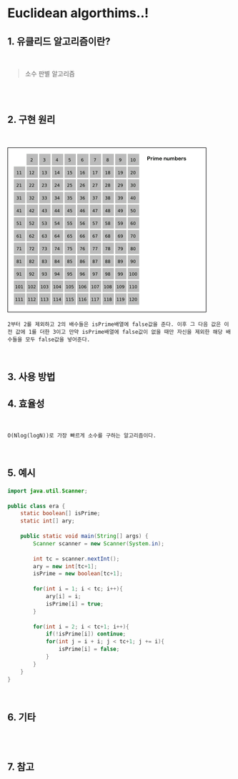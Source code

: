 Euclidean algorthims..!
=======================

## 1. 유클리드 알고리즘이란?
<br>

> 소수 판별 알고리즘 <br>
>

<br>

<br>

## 2. 구현 원리

<br>

![에라토스테네스의 체](./img/eratos.gif)

    2부터 2를 제외하고 2의 배수들은 isPrime배열에 false값을 준다. 이후 그 다음 값은 이전 값에 1를 더한 3이고 만약 isPrime배열에 false값이 없을 때만 자신을 제외한 해당 배수들을 모두 false값을 넣어준다.


<Br>

## 3. 사용 방법


## 4. 효율성
<br>

    O(Nlog(logN))로 가장 빠르게 소수를 구하는 알고리즘이다.

<br>

## 5. 예시

``` java
import java.util.Scanner;

public class era {
    static boolean[] isPrime;
    static int[] ary;

    public static void main(String[] args) {
        Scanner scanner = new Scanner(System.in);

        int tc = scanner.nextInt();
        ary = new int[tc+1];
        isPrime = new boolean[tc+1];

        for(int i = 1; i < tc; i++){
            ary[i] = i;
            isPrime[i] = true;
        }

        for(int i = 2; i < tc+1; i++){
            if(!isPrime[i]) continue;
            for(int j = i + i; j < tc+1; j += i){
                isPrime[i] = false;
            }
        }
    }
}
```

<br>

## 6. 기타
<br>

<br>

## 7. 참고
<br>

<br>

